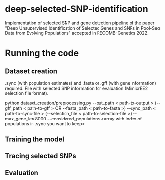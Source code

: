 # deep-selected-SNP-identification

Implementation of selected SNP and gene detection pipeline of the paper "Deep Unsupervised Identification of Selected Genes and SNPs in Pool-Seq Data from Evolving Populations" accepted in RECOMB-Genetics 2022.

# Running the code

## Dataset creation
.sync (with population estimates) and .fasta or .gff (with gene information) required.
File with selected SNP information for evaluation (MimicrEE2 selection file format).

python dataset_creation/preprocessing.py --out_path < path-to-output > (--gff_path < path-to-gff > OR --fasta_path < path-to-fasta >) --sync_path < path-to-sync-file > (--selection_file < path-to-selection-file >) --max_gene_len 8000 --considered_populations <array with index of populations in .sync you want to keep>


## Training the model

## Tracing selected SNPs

## Evaluation
